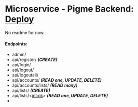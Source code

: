 # Microservice - Pigme Backend: [Deploy](https://backend-pigme.up.railway.app/)

No readme for now.

#### Endpoints:
- admin/
- api/register/ ***(CREATE)***
- api/login/
- api/logout/
- api/logoutall/
- api/accounts/ ***(READ one, UPDATE, DELETE)***
- api/accounts/lists/ ***(READ many)***
- api/lists/ ***(CREATE)***
- api/lists/<<int:pk>> ***(READ one, UPDATE, DELETE)***
- 
